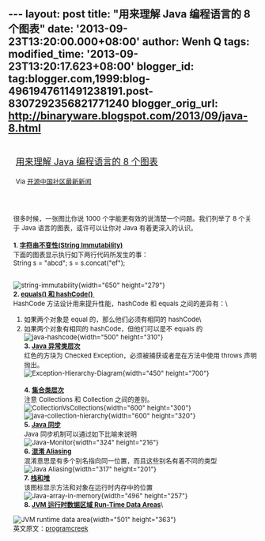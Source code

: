 --- layout: post title: "用来理解 Java 编程语言的 8 个图表" date:
'2013-09-23T13:20:00.000+08:00' author: Wenh Q tags: modified\_time:
'2013-09-23T13:20:17.623+08:00' blogger\_id:
tag:blogger.com,1999:blog-4961947611491238191.post-8307292356821771240
blogger\_orig\_url: http://binaryware.blogspot.com/2013/09/java-8.html
---
<div style="margin: 10px; padding: 5px;">

<div style="font-size: 18px;">

[用来理解 Java 编程语言的 8
个图表](http://www.oschina.net/news/44438/top-8-diagrams-for-understanding-java)

</div>

<div style="font-size: 13px;">

Via [开源中国社区最新新闻](http://www.oschina.net/?from=rss)

</div>

</div>

<div style="font-size: 13px; padding: 15px 0 10px 10px;">

很多时候，一张图比你说 1000 个字能更有效的说清楚一个问题。我们列举了 8
个关于 Java 语言的图表，或许可以让你对 Java 有着更深入的认识。\
\
**1. [字符串不变性(String
Immutability)](http://www.programcreek.com/2009/02/diagram-to-show-java-strings-immutability/)**\
下面的图表显示执行如下两行代码所发生的事：\
    String s = "abcd";   s = s.concat("ef");

\
![string-immutability](http://static.oschina.net/uploads/img/201309/23081052_HhJ8.jpeg){width="650"
height="279"}\
**2. [equals() 和
hashCode() ](http://www.programcreek.com/2011/07/java-equals-and-hashcode-contract/)**\
HashCode 方法设计用来提升性能，hashCode 和 equals 之间的差异有：\
1. 如果两个对象是 equal 的，那么他们必须有相同的 hashCode\
2. 如果两个对象有相同的 hashCode，但他们可以是不 equals 的\
![java-hashcode](http://static.oschina.net/uploads/img/201309/23081053_YTw6.jpeg){width="500"
height="310"}\
**3. [Java
异常类层次](http://www.programcreek.com/2009/02/diagram-for-hierarchy-of-exception-classes/)**\
红色的方块为 Checked Exception，必须被捕获或者是在方法中使用 throws
声明抛出。\
![Exception-Hierarchy-Diagram](http://static.oschina.net/uploads/img/201309/23081053_b8Qq.jpeg){width="450"
height="700"}\
\
**4.
[集合类层次](http://www.programcreek.com/2009/02/the-interface-and-class-hierarchy-for-collections/)**\
注意 Collections 和 Collection 之间的差别。\
![](http://static.oschina.net/uploads/img/201309/23081055_nMg1.jpeg "CollectionVsCollections"){width="600"
height="300"}\
![](http://static.oschina.net/uploads/img/201309/23081055_GBHh.jpeg "java-collection-hierarchy"){width="600"
height="320"}\
**5. [Java
同步](http://www.programcreek.com/2011/12/monitors-java-synchronization-mechanism/)**\
Java 同步机制可以通过如下比喻来说明\
![](http://static.oschina.net/uploads/img/201309/23081056_l9cR.jpg "Java-Monitor"){width="324"
height="216"}\
**6. [混淆
Aliasing](http://www.programcreek.com/2012/12/how-does-java-handle-aliasing/)**\
混淆意思是有多个别名指向同一位置，而且这些别名有着不同的类型\
![Java
Aliasing](http://static.oschina.net/uploads/img/201309/23081056_huqR.jpeg){width="317"
height="201"}\
**7.
[栈和堆](http://www.programcreek.com/2013/04/what-does-a-java-array-look-like-in-memory/)**\
该图标显示方法和对象在运行时内存中的位置\
![Java-array-in-memory](http://static.oschina.net/uploads/img/201309/23081056_JSSA.png){width="496"
height="257"}\
**8. [JVM 运行时数据区域 Run-Time Data
Areas](http://www.programcreek.com/2013/04/jvm-run-time-data-areas/)**\
<div style="margin: 0px;">

</div>

![JVM runtime data
area](http://static.oschina.net/uploads/img/201309/23081056_JRX9.jpg){width="501"
height="363"}\
英文原文：[programcreek](http://www.programcreek.com/2013/09/top-8-diagrams-for-understanding-java/)

</div>
